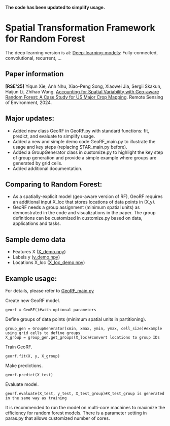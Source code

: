 **The code has been updated to simplify usage.**

# Spatial Transformation Framework for Random Forest
The deep learning version is at: [Deep-learning-models](/Deep-learning-models): Fully-connected, convolutional, recurrent, ...

## Paper information
**[RSE'25]** Yiqun Xie, Anh Nhu, Xiao-Peng Song, Xiaowei Jia, Sergii Skakun, Haijun Li, Zhihao Wang. [Accounting for Spatial Variability with Geo-aware Random Forest: A Case Study for US Major Crop Mapping](https://www.sciencedirect.com/science/article/abs/pii/S0034425724006114). Remote Sensing of Environment, 2024.

## Major updates:
- Added new class GeoRF in GeoRF.py with standard functions: fit, predict, and evaluate to simplify usage.
- Added a new and simple demo code GeoRF_main.py to illustrate the usage and key steps (replacing STAR_main.py before).
- Added a GroupGenerator class in customize.py to highlight the key step of group generation and provide a simple example where groups are generated by grid cells.
- Added additional documentation.

## Comparing to Random Forest:
- As a spatially-explicit model (geo-aware version of RF), GeoRF requires an additional input X_loc that stores locations of data points in (X,y).
- GeoRF needs a group assignment (minimum spatial units) as demonstrated in the code and visualizations in the paper. The group definitions can be customized in customize.py based on data, applications and tasks.

## Sample demo data
- Features X ([X_demo.npy](https://drive.google.com/file/d/1sLM2Los_OHiJho2byLBMYLqkW_LEFtA5/view?usp=drive_link))
- Labels y ([y_demo.npy](https://drive.google.com/file/d/1CvX9n6mIM4jmFpSbfagjCvFhx3eok-fT/view?usp=drive_link))
- Locations X_loc ([X_loc_demo.npy](https://drive.google.com/file/d/1etm32pt1dbvdFaLF9pFZesak12AE-4X2/view?usp=drive_link))

## Example usage:
For details, please refer to [GeoRF_main.py](GeoRF_main.py)

Create new GeoRF model.
```
georf = GeoRF()#with optional parameters
```
Define groups of data points (minimum spatial units in partitioning).
```
group_gen = GroupGenerator(xmin, xmax, ymin, ymax, cell_size)#example using grid cells to define groups
X_group = group_gen.get_groups(X_loc)#convert locations to group IDs
```
Train GeoRF.
```
georf.fit(X, y, X_group)
```
Make predictions.
```
georf.predict(X_test)
```
Evaluate model.
```
georf.evaluate(X_test, y_test, X_test_group)#X_test_group is generated in the same way as training
```

It is recommended to run the model on multi-core machines to maximize the efficiency for random forest models. There is a parameter setting in paras.py that allows customized number of cores.
